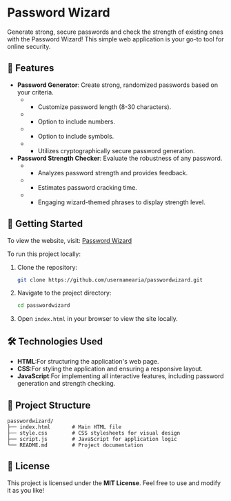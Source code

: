 # Password Wizard

Generate strong, secure passwords and check the strength of existing ones with the Password Wizard! This simple web application is your go-to tool for online security.

## 🌟 Features

- **Password Generator**: Create strong, randomized passwords based on your criteria.
  - * Customize password length (8-30 characters).
  - * Option to include numbers.
  - * Option to include symbols.
  - * Utilizes cryptographically secure password generation.
- **Password Strength Checker**: Evaluate the robustness of any password.
  - * Analyzes password strength and provides feedback.
  - * Estimates password cracking time.
  - * Engaging wizard-themed phrases to display strength level.
  

## 🚀 Getting Started

To view the website, visit: [Password Wizard](https://passwordwizard.netlify.app/)  

To run this project locally:

1. Clone the repository:  
   ```bash
   git clone https://github.com/usernamearia/passwordwizard.git
   ```
2. Navigate to the project directory:  
   ```bash
   cd passwordwizard
   ```
3. Open `index.html` in your browser to view the site locally.  

## 🛠️ Technologies Used

- **HTML**:For structuring the application's web page.  
- **CSS**:For styling the application and ensuring a responsive layout.  
- **JavaScript**:For implementing all interactive features, including password generation and strength checking.  

## 📂 Project Structure

```
passwordwizard/
├── index.html       # Main HTML file
├── style.css        # CSS stylesheets for visual design
├── script.js        # JavaScript for application logic
└── README.md        # Project documentation
```

## 📄 License

This project is licensed under the **MIT License**. Feel free to use and modify it as you like!
